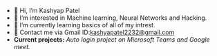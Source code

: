 - 👋 Hi, I’m Kashyap Patel
- 👀 I’m interested in Machine learning, Neural Networks and Hacking.
- 🌱 I’m currently learning basics of all of my intrest.
- 💞️ Contact me via Gmail ID:kashyapatel2232@gmail.com
- **Current projects:** *Auto login project on Microsoft Teams and Google meet.*


<!---
KashyapPatel2232/KashyapPatel2232 is a ✨ special ✨ repository because its `README.md` (this file) appears on your GitHub profile.
You can click the Preview link to take a look at your changes.
--->
